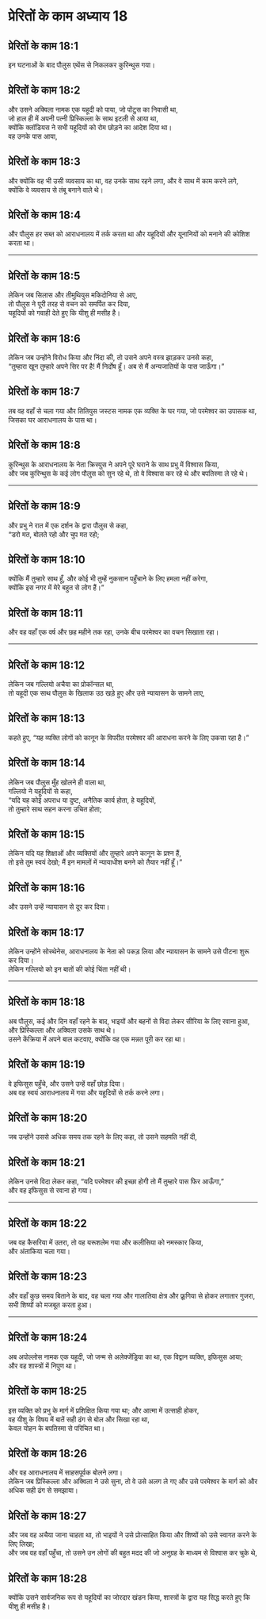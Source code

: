 # प्रेरितों के काम अध्याय 18

## प्रेरितों के काम 18:1

इन घटनाओं के बाद पौलुस एथेंस से निकलकर कुरिन्थुस गया।

## प्रेरितों के काम 18:2

और उसने अक्विला नामक एक यहूदी को पाया, जो पोंटुस का निवासी था,  
जो हाल ही में अपनी पत्नी प्रिस्किल्ला के साथ इटली से आया था,  
क्योंकि क्लॉडियस ने सभी यहूदियों को रोम छोड़ने का आदेश दिया था।  
वह उनके पास आया,

## प्रेरितों के काम 18:3

और क्योंकि वह भी उसी व्यवसाय का था, वह उनके साथ रहने लगा, और वे साथ में काम करने लगे,  
क्योंकि वे व्यवसाय से तंबू बनाने वाले थे।

## प्रेरितों के काम 18:4

और पौलुस हर सब्त को आराधनालय में तर्क करता था और यहूदियों और यूनानियों को मनाने की कोशिश करता था।

---

## प्रेरितों के काम 18:5

लेकिन जब सिलास और तीमुथियुस मकिदोनिया से आए,  
तो पौलुस ने पूरी तरह से वचन को समर्पित कर दिया,  
यहूदियों को गवाही देते हुए कि यीशु ही मसीह है।

## प्रेरितों के काम 18:6

लेकिन जब उन्होंने विरोध किया और निंदा की, तो उसने अपने वस्त्र झाड़कर उनसे कहा,  
“तुम्हारा खून तुम्हारे अपने सिर पर है! मैं निर्दोष हूँ। अब से मैं अन्यजातियों के पास जाऊँगा।”

## प्रेरितों के काम 18:7

तब वह वहाँ से चला गया और तितियुस जस्टस नामक एक व्यक्ति के घर गया, जो परमेश्वर का उपासक था,  
जिसका घर आराधनालय के पास था।

## प्रेरितों के काम 18:8

कुरिन्थुस के आराधनालय के नेता क्रिस्पुस ने अपने पूरे घराने के साथ प्रभु में विश्वास किया,  
और जब कुरिन्थुस के कई लोग पौलुस को सुन रहे थे, तो वे विश्वास कर रहे थे और बपतिस्मा ले रहे थे।

---

## प्रेरितों के काम 18:9

और प्रभु ने रात में एक दर्शन के द्वारा पौलुस से कहा,  
“डरो मत, बोलते रहो और चुप मत रहो;

## प्रेरितों के काम 18:10

क्योंकि मैं तुम्हारे साथ हूँ, और कोई भी तुम्हें नुकसान पहुँचाने के लिए हमला नहीं करेगा,  
क्योंकि इस नगर में मेरे बहुत से लोग हैं।”

## प्रेरितों के काम 18:11

और वह वहाँ एक वर्ष और छह महीने तक रहा, उनके बीच परमेश्वर का वचन सिखाता रहा।

---

## प्रेरितों के काम 18:12

लेकिन जब गल्लियो अचैया का प्रोकॉन्सल था,  
तो यहूदी एक साथ पौलुस के खिलाफ उठ खड़े हुए और उसे न्यायासन के सामने लाए,

## प्रेरितों के काम 18:13

कहते हुए, “यह व्यक्ति लोगों को कानून के विपरीत परमेश्वर की आराधना करने के लिए उकसा रहा है।”

## प्रेरितों के काम 18:14

लेकिन जब पौलुस मुँह खोलने ही वाला था,  
गल्लियो ने यहूदियों से कहा,  
“यदि यह कोई अपराध या दुष्ट, अनैतिक कार्य होता, हे यहूदियों,  
तो तुम्हारे साथ सहन करना उचित होता;

## प्रेरितों के काम 18:15

लेकिन यदि यह शिक्षाओं और व्यक्तियों और तुम्हारे अपने कानून के प्रश्न हैं,  
तो इसे तुम स्वयं देखो; मैं इन मामलों में न्यायाधीश बनने को तैयार नहीं हूँ।”

## प्रेरितों के काम 18:16

और उसने उन्हें न्यायासन से दूर कर दिया।

## प्रेरितों के काम 18:17

लेकिन उन्होंने सोस्थेनेस, आराधनालय के नेता को पकड़ लिया और न्यायासन के सामने उसे पीटना शुरू कर दिया।  
लेकिन गल्लियो को इन बातों की कोई चिंता नहीं थी।

---

## प्रेरितों के काम 18:18

अब पौलुस, कई और दिन वहाँ रहने के बाद, भाइयों और बहनों से विदा लेकर सीरिया के लिए रवाना हुआ,  
और प्रिस्किल्ला और अक्विला उसके साथ थे।  
उसने केंक्रिया में अपने बाल कटवाए, क्योंकि वह एक मन्नत पूरी कर रहा था।

## प्रेरितों के काम 18:19

वे इफिसुस पहुँचे, और उसने उन्हें वहाँ छोड़ दिया।  
अब वह स्वयं आराधनालय में गया और यहूदियों से तर्क करने लगा।

## प्रेरितों के काम 18:20

जब उन्होंने उससे अधिक समय तक रहने के लिए कहा, तो उसने सहमति नहीं दी,

## प्रेरितों के काम 18:21

लेकिन उनसे विदा लेकर कहा, “यदि परमेश्वर की इच्छा होगी तो मैं तुम्हारे पास फिर आऊँगा,”  
और वह इफिसुस से रवाना हो गया।

---

## प्रेरितों के काम 18:22

जब वह कैसरिया में उतरा, तो वह यरूशलेम गया और कलीसिया को नमस्कार किया,  
और अंताकिया चला गया।

## प्रेरितों के काम 18:23

और वहाँ कुछ समय बिताने के बाद, वह चला गया और गालातिया क्षेत्र और फ्रूगिया से होकर लगातार गुजरा,  
सभी शिष्यों को मजबूत करता हुआ।

---

## प्रेरितों के काम 18:24

अब अपोल्लोस नामक एक यहूदी, जो जन्म से अलेक्जेंड्रिया का था, एक विद्वान व्यक्ति, इफिसुस आया;  
और वह शास्त्रों में निपुण था।

## प्रेरितों के काम 18:25

इस व्यक्ति को प्रभु के मार्ग में प्रशिक्षित किया गया था; और आत्मा में उत्साही होकर,  
वह यीशु के विषय में बातें सही ढंग से बोल और सिखा रहा था,  
केवल योहन के बपतिस्मा से परिचित था।

## प्रेरितों के काम 18:26

और वह आराधनालय में साहसपूर्वक बोलने लगा।  
लेकिन जब प्रिस्किल्ला और अक्विला ने उसे सुना, तो वे उसे अलग ले गए और उसे परमेश्वर के मार्ग को और अधिक सही ढंग से समझाया।

## प्रेरितों के काम 18:27

और जब वह अचैया जाना चाहता था, तो भाइयों ने उसे प्रोत्साहित किया और शिष्यों को उसे स्वागत करने के लिए लिखा;  
और जब वह वहाँ पहुँचा, तो उसने उन लोगों की बहुत मदद की जो अनुग्रह के माध्यम से विश्वास कर चुके थे,

## प्रेरितों के काम 18:28

क्योंकि उसने सार्वजनिक रूप से यहूदियों का जोरदार खंडन किया, शास्त्रों के द्वारा यह सिद्ध करते हुए कि यीशु ही मसीह है।
